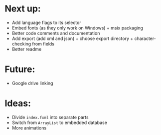 # Next up:
- Add language flags to its selector
- Embed fonts (as they only work on Windows) + msix packaging
- Better code comments and documentation
- Add export (add xml and json) + choose export directory + character-checking from fields
- Better readme

# Future:
- Google drive linking

# Ideas:
- Divide `index.fxml` into separate parts
- Switch from `ArrayList` to embedded database
- More animations